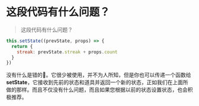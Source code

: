 # 这段代码有什么问题？

> 这段代码有什么问题？

```javascript
this.setState((prevState, props) => {
  return {
    streak: prevState.streak + props.count
  }
})
```



没有什么是错的🙂。它很少被使用，并不为人所知，但是你也可以传递一个函数给**setState**，它接收到先前的状态和道具并返回一个新的状态，正如我们在上面所做的那样。而且不仅没有什么问题，而且如果您根据以前的状态设置状态，也会积极推荐。